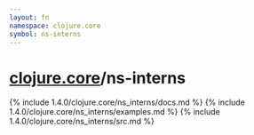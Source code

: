 ```yaml
---
layout: fn
namespace: clojure.core
symbol: ns-interns
---
```


# [clojure.core](../)/ns-interns

{% include 1.4.0/clojure.core/ns_interns/docs.md %}
{% include 1.4.0/clojure.core/ns_interns/examples.md %}
{% include 1.4.0/clojure.core/ns_interns/src.md %}

